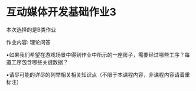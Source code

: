 # 互动媒体开发基础作业3

本次选择的是B类作业

作业内容:
理论问答

•如果我们希望在游戏场景中得到作业中所示的一座房子，需要经过哪些工序？每道工序包含哪些关键数据？

•请尽可能的详尽的列举相关相关知识点（不限于本课程内容，非课程内容请着重标注）

